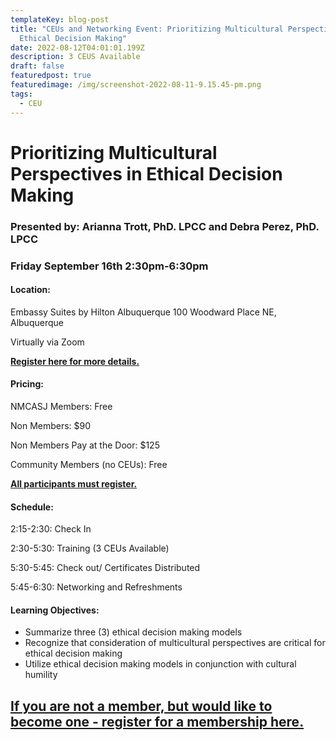 ```yaml
---
templateKey: blog-post
title: "CEUs and Networking Event: Prioritizing Multicultural Perspectives in
  Ethical Decision Making"
date: 2022-08-12T04:01:01.199Z
description: 3 CEUS Available
draft: false
featuredpost: true
featuredimage: /img/screenshot-2022-08-11-9.15.45-pm.png
tags:
  - CEU
---
```

# Prioritizing Multicultural Perspectives in Ethical Decision Making

### Presented by: Arianna Trott, PhD. LPCC and Debra Perez, PhD. LPCC

### Friday September 16th 2:30pm-6:30pm

#### Location:

Embassy Suites by Hilton Albuquerque
100 Woodward Place NE, Albuquerque 

Virtually via Zoom

**[Register here for more details.](https://nmca-nm.ezfacility.com/login?SmuFormId=75527FD7-6515-46C4-82FB-E9878BC05C07)**

#### Pricing:

NMCASJ Members: Free

Non Members: $90

Non Members Pay at the Door: $125

Community Members (no CEUs): Free

**[All participants must register.](https://nmca-nm.ezfacility.com/login?SmuFormId=75527FD7-6515-46C4-82FB-E9878BC05C07)**

#### Schedule:

2:15-2:30: Check In

2:30-5:30: Training (3 CEUs Available)

5:30-5:45: Check out/ Certificates Distributed

5:45-6:30: Networking and Refreshments

#### Learning Objectives:

* Summarize three (3) ethical decision making models
* Recognize that consideration of multicultural perspectives are critical for ethical decision making
* Utilize ethical decision making models in conjunction with cultural humility

## [If you are not a member, but would like to become one - register for a membership here.](https://nmca-nm.ezfacility.com/login)